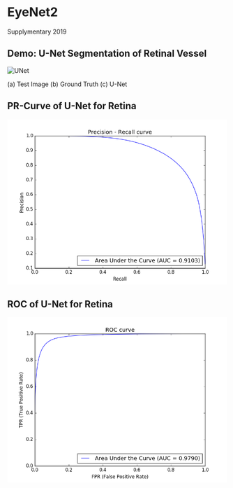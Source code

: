 # EyeNet2
Supplymentary 2019

## Demo: U-Net Segmentation of Retinal Vessel
![UNet](https://github.com/huckiyang/web/blob/gh-pages/assets/img/Unet.png)

(a) Test Image (b) Ground Truth (c) U-Net 


## PR-Curve of U-Net for Retina 
![PR-Curve](https://github.com/huckiyang/EyeNet2/blob/master/src/Precision_recall.png)

## ROC of U-Net for Retina 
![ROC](https://github.com/huckiyang/EyeNet2/blob/master/src/ROC.png)

